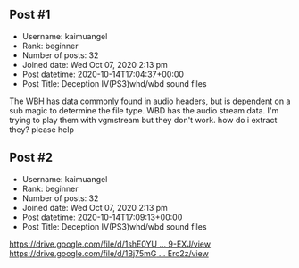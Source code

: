 ## Post #1
- Username: kaimuangel
- Rank: beginner
- Number of posts: 32
- Joined date: Wed Oct 07, 2020 2:13 pm
- Post datetime: 2020-10-14T17:04:37+00:00
- Post Title: Deception IV(PS3)whd/wbd sound files

The WBH has data commonly found in audio headers, but is dependent on a sub magic to determine the file type. WBD has the audio stream data. 
I'm trying to play them with vgmstream but they don't work.
how do i extract they?
please help
## Post #2
- Username: kaimuangel
- Rank: beginner
- Number of posts: 32
- Joined date: Wed Oct 07, 2020 2:13 pm
- Post datetime: 2020-10-14T17:09:13+00:00
- Post Title: Deception IV(PS3)whd/wbd sound files

[https://drive.google.com/file/d/1shE0YU ... 9-EXJ/view](https://drive.google.com/file/d/1shE0YUlFOXaFX5PgaXFIGT-kDVg9-EXJ/view)
[https://drive.google.com/file/d/1Bj75mG ... Erc2z/view](https://drive.google.com/file/d/1Bj75mGMZUcp7AlzzOGwBY_4pdGJErc2z/view)
